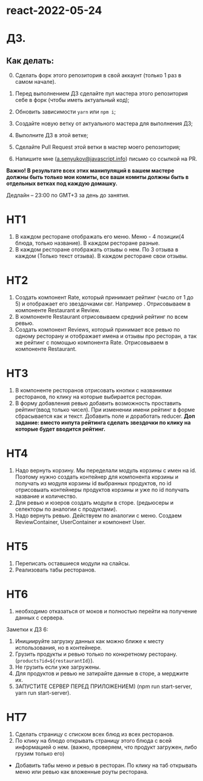 # react-2022-05-24

# ДЗ.

## Как делать:

0. Сделать форк этого репозитория в свой аккаунт (только 1 раз в самом начале).

1. Перед выполнением ДЗ сделайте пул мастера этого репозитория себе в форк (чтобы иметь актуальный код);
2. Обновить зависимости `yarn` или `npm i`;
3. Создайте новую ветку от актуального мастера для выполнения ДЗ;
4. Выполните ДЗ в этой ветке;
5. Сделайте Pull Request этой ветки в мастер моего репозитория;
6. Напишите мне (a.senyukov@javascript.info) письмо со ссылкой на PR.

**Важно! В результате всех этих манипуляций в вашем мастере должны быть только мои комиты, все ваши комиты должны быть в отдельных ветках под каждую домашку.**

Дедлайн – 23:00 по GMT+3 за день до занятия.


HT1
=====
1. В каждом ресторане отображать его меню. Меню - 4 позиции(4 блюда, только название). В каждом ресторане разные.
2. В каждом ресторане отображать отзывы о нем. По 3 отзыва в каждом (Только текст отзыва). В каждом ресторане свои отзывы.

HT2
====
1. Создать компонент Rate, который принимает рейтинг (число от 1 до 5) и отображает его звездочками свг. Например <Rate value={3} />. Отрисовываем в компоненте Restaurant и Review.
2. В компоненте Restaurant отрисовываем средний рейтинг по всем ревью.
3. Создать компонент Reviews, который принимает все ревью по одному ресторану и отображает имена и отзывы про ресторан, а так же рейтинг с помощью компонента Rate. Отрисовываем в компоненте Restaurant. 

HT3
====
1. В компоненте ресторанов отрисовать кнопки с названиями ресторанов, по клику на которые выбирается ресторан.
2. В форму добавления ревью добавить возможность проставить рейтинг(ввод только чисел). При изменении имени рейтинг в форме сбрасывается как и текст. Добавить поле и доработать reducer.
**Доп задание: вместо инпута рейтинга сделать звездочки по клику на которые будет вводится рейтинг.**

HT4
====
1. Надо вернуть корзину. Мы переделали модуль корзины с имен на id. Поэтому нужно создать контейнер для компонента корзины и получать из модуля корзины id выбранных продуктов, по id отрисовыать контейнеры продуктов корзины и уже по id получать название и количество.
2. Для ревью и юзеров создать модули в сторе. (редьюсеры и селекторы по аналогии с продуктами).
3. Надо вернуть ревью. Действуем по аналогии с меню. Создаем ReviewContainer, UserContainer и компонент User.

HT5
====
1. Переписать оставшиеся модули на слайсы.
2. Реализовать табы ресторанов.

HT6
====
1. необходимо отказаться от моков и полностью перейти на получение данных с сервера.

Заметки к ДЗ 6:
1. Инициируйте загрузку данных как можно ближе к месту использования, но в контейнере.
2. Грузить продукты и ревью только по конкретному ресторану. (`products?id=${restaurantId}`).
3. Не грузить если уже загружены.
4. Для продуктов и ревью не затирайте данные в сторе, а мерджите их.
5. ЗАПУСТИТЕ СЕРВЕР ПЕРЕД ПРИЛОЖЕНИЕМ) (npm run start-server, yarn run start-server).

HT7
====
1. Сделать страницу с списком всех блюд из всех ресторанов.
2. По клику на блюдо открывать страницу этого блюда с всей информацией о нем. (важно, проверяем, что продукт загружен, либо грузим только его)
* Добавить табы меню и ревью в ресторан. По клику на таб открывать меню или ревью как вложенные роуты ресторана.